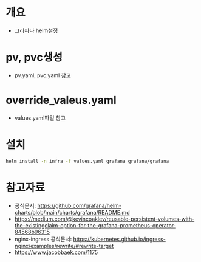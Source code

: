 # 개요
* 그라파나 helm설정

# pv, pvc생성
* pv.yaml, pvc.yaml 참고

# override_valeus.yaml
* values.yaml파일 참고

# 설치
```sh
helm install -n infra -f values.yaml grafana grafana/grafana
```

# 참고자료
* 공식문서: https://github.com/grafana/helm-charts/blob/main/charts/grafana/README.md
* https://medium.com/@kevincoakley/reusable-persistent-volumes-with-the-existingclaim-option-for-the-grafana-prometheus-operator-84568b96315
* nginx-ingress 공식문서: https://kubernetes.github.io/ingress-nginx/examples/rewrite/#rewrite-target
* https://www.jacobbaek.com/1175